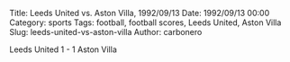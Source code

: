 Title: Leeds United vs. Aston Villa, 1992/09/13
Date: 1992/09/13 00:00
Category: sports
Tags: football, football scores, Leeds United, Aston Villa
Slug: leeds-united-vs-aston-villa
Author: carbonero


Leeds United 1 - 1 Aston Villa
